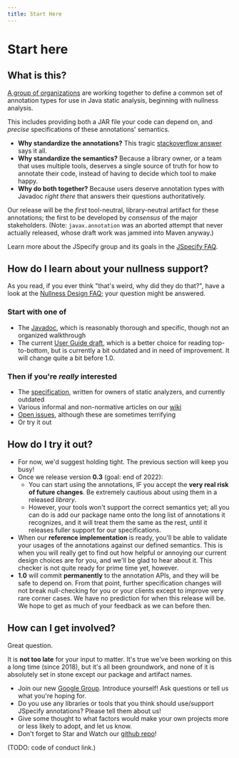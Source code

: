 ```yaml
---
title: Start Here
---
```


# Start here

## What is this?

[A group of organizations](about) are working together to define a common set of
annotation types for use in Java static analysis, beginning with nullness
analysis.

This includes providing both a JAR file your code can depend on, and *precise*
specifications of these annotations' semantics.

* **Why standardize the annotations?** This tragic 
  [stackoverflow answer](https://stackoverflow.com/questions/4963300/which-notnull-java-annotation-should-i-use)
  says it all.
* **Why standardize the semantics?** Because a library owner, or a team that
  uses multiple tools, deserves a single source of truth for how to
  annotate their code, instead of having to decide which tool to make happy.
* **Why do both together?** Because users deserve annotation types with
  Javadoc *right there* that answers their questions authoritatively.

Our release will be the *first* tool-neutral, library-neutral artifact for
these annotations; the first to be developed by *consensus* of the major
stakeholders. (Note: `javax.annotation` was an aborted attempt that never
actually released, whose draft work was jammed into Maven anyway.)

Learn more about the JSpecify group and its goals in the [JSpecify
FAQ](http://github.com/jspecify/jspecify/wiki/jspecify-faq).

## How do I learn about your nullness support?

As you read, if you ever think "that's weird, why did they do that?", have a
look at the [Nullness Design
FAQ](https://github.com/jspecify/jspecify/wiki/nullness-design-FAQ); your
question might be answered.

### Start with one of

* The [Javadoc](/docs/api/org/jspecify/annotations/package-summary.html),
  which is reasonably thorough and specific, though not an organized walkthrough
* The current [User Guide draft](/docs/user-guide), which is a better choice
  for reading top-to-bottom, but is currently a bit outdated and in need of
  improvement.  It will change quite a bit before 1.0.

### Then if you're *really* interested

* The [specification](/docs/spec), written for owners of static analyzers, and
  currently outdated
* Various informal and non-normative articles on our
  [wiki](https://github.com/jspecify/jspecify/wiki)
* [Open issues](https://github.com/jspecify/jspecify/issues), although these are
  sometimes terrifying
* Or try it out

## How do I try it out?

* For now, we'd suggest holding tight. The previous section will keep you busy!
* Once we release version **0.3** (goal: end of 2022):
   * You can start using the annotations, IF you accept the **very real risk of
     future changes**. Be extremely cautious about using them in a released
     *library*.
   * However, your tools won't support the correct semantics yet; all you can do
     is add our package name onto the long list of annotations it recognizes,
     and it will treat them the same as the rest, until it releases fuller
     support for our specifications.
* When our **reference implementation** is ready, you'll be able to validate
  your usages of the annotations against our defined semantics. This is when you
  will really get to find out how helpful or annoying our current design choices
  are for you, and we'll be glad to hear about it. This checker is not quite
  ready for prime time yet, however.
* **1.0** will commit **permanently** to the annotation APIs, and they will be
  safe to depend on. From that point, further specification changes will not
  break null-checking for you or your clients except to improve very rare
  corner cases. We have no prediction for when this release will be. We hope to
  get as much of your feedback as we can before then.

## How can I get involved?

Great question.

It is **not too late** for your input to matter. It's true we've been working on
this a long time (since 2018), but it's all been groundwork, and none of it is
absolutely set in stone except our package and artifact names.

* Join our new [Google Group](https://groups.google.com/g/jspecify-discuss).
  Introduce yourself! Ask questions or tell us what you're hoping for.
* Do you use any libraries or tools that you think should use/support JSpecify
  annotations? Please tell them about us!
* Give some thought to what factors would make your own projects more or less
  likely to adopt, and let us know.
* Don't forget to Star and Watch our [github repo](https://github.com/jspecify/jspecify)!

(TODO: code of conduct link.)

